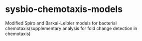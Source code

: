 # sysbio-chemotaxis-models
Modified Spiro and Barkai-Leibler models for bacterial chemotaxis(supplementary analysis for fold change detection in chemotaxis)

